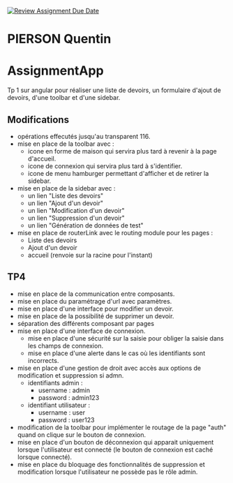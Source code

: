 [![Review Assignment Due Date](https://classroom.github.com/assets/deadline-readme-button-24ddc0f5d75046c5622901739e7c5dd533143b0c8e959d652212380cedb1ea36.svg)](https://classroom.github.com/a/CC0AgZ2W)
# PIERSON Quentin
# AssignmentApp
Tp 1 sur angular pour réaliser une liste de devoirs, un formulaire d'ajout de devoirs, d'une toolbar et d'une sidebar.
## Modifications 
- opérations effecutés jusqu'au transparent 116.
- mise en place de la toolbar avec :
    - icone en forme de maison qui servira plus tard à revenir à la page d'accueil.
    - icone de connexion qui servira plus tard à s'identifier.
    - icone de menu hamburger permettant d'afficher et de retirer la sidebar.
- mise en place de la sidebar avec :
    - un lien "Liste des devoirs"
    - un  lien "Ajout d'un devoir"
    - un lien "Modification d'un devoir"
    - un lien "Suppression d'un devoir"
    - un lien "Génération de données de test"
- mise en place de routerLink avec le routing module pour les pages :
    - Liste des devoirs
    - Ajout d'un devoir
    - accueil (renvoie sur la racine pour l'instant)

## TP4
- mise en place de la communication entre composants.
- mise en place du paramétrage d'url avec paramètres.
- mise en place d'une interface pour modifier un devoir.
- mise en place de la possibilité de supprimer un devoir.
- séparation des différents composant par pages
- mise en place d'une interface de connexion. 
    - mise en place d'une sécurité sur la saisie pour obliger la saisie dans les champs de connexion. 
    - mise en place d'une alerte dans le cas où les identifiants sont incorrects. 
- mise en place d'une gestion de droit avec accès aux options de modification et suppression si admn. 
    - identifiants admin : 
        - username : admin
        - password : admin123
    - identifiant utilisateur : 
        - username : user
        - password : user123
- modification de la toolbar pour implémenter le routage de la page "auth" quand on clique sur le bouton de connexion. 
- mise en place d'un bouton de déconnexion qui apparait uniquement lorsque l'utilisateur est connecté (le bouton de connexion est caché lorsque connecté). 
- mise en place du bloquage des fonctionnalités de suppression et modification lorsque l'utilisateur ne possède pas le rôle admin. 

